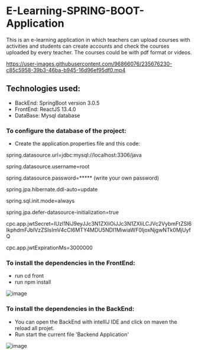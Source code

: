 # E-Learning-SPRING-BOOT-Application

This is an e-learning application in which teachers can upload courses with activities and students can create accounts and check the courses uploaded by every teacher.
The courses could be with pdf format or videos. 



https://user-images.githubusercontent.com/96866076/235676230-c85c5958-39b3-46ba-b945-16d96ef95df0.mp4



## Technologies used:
* BackEnd: SpringBoot version 3.0.5
* FrontEnd: ReactJS 13.4.0
* DataBase: Mysql database

### To configure the database of the project: 
* Create the application.properties file and this code:

spring.datasource.url=jdbc:mysql://localhost:3306/java

spring.datasource.username=root

spring.datasource.password=***** (write your own password)

spring.jpa.hibernate.ddl-auto=update

spring.sql.init.mode=always

spring.jpa.defer-datasource-initialization=true

cpc.app.jwtSecret=IUzI1NiJ9eyJJc3N1ZXIiOiJJc3N1ZXIiLCJVc2VybmFtZSI6IkphdmFJblVzZSIsImV4cCI6MTY4MDU5NDI1MiwiaWF0IjoxNjgwNTk0MjUyfQ

cpc.app.jwtExpirationMs=3000000

### To install the dependencies in the FrontEnd: 
* run cd front
* run npm install 

![image](https://user-images.githubusercontent.com/96866076/235671206-e47b7c66-40ca-4b33-b172-22cc48843fdb.png)

### To install the dependencies in the BackEnd: 
* You can open the BackEnd with intellIJ IDE and click on maven the reload all projet.
* Run start the current file 'Backend Application'

![image](https://user-images.githubusercontent.com/96866076/235671034-ece74ecb-24a9-45e4-af65-c75a6a65c24a.png)



